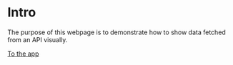 # Intro

The purpose of this webpage is to demonstrate how to show data fetched from an API visually.

[To the app](https://github.com/Kennefofearf/covid-app/public/index.html)
